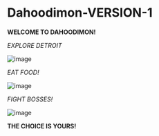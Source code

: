 # Dahoodimon-VERSION-1

**WELCOME TO DAHOODIMON!**



*EXPLORE DETROIT*

![image](https://github.com/j7jhj/Dahoodimon-VERSION-1/assets/157136647/0cc0be3d-1144-4087-9a20-fbbdd7fbe10a)


*EAT FOOD!*

![image](https://github.com/j7jhj/Dahoodimon-VERSION-1/assets/157136647/7de782d9-6eff-4f72-8410-2c6fb3f82e5f)


*FIGHT BOSSES!*

![image](https://github.com/j7jhj/Dahoodimon-VERSION-1/assets/157136647/75864f20-44c6-42ee-89b0-011f4af44384)


**THE CHOICE IS YOURS!**
